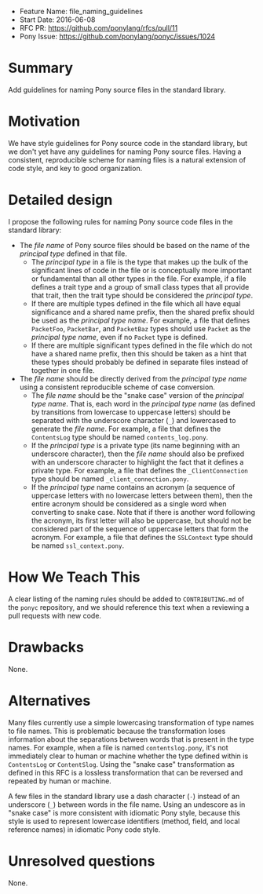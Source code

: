 - Feature Name: file_naming_guidelines
- Start Date: 2016-06-08
- RFC PR: https://github.com/ponylang/rfcs/pull/11
- Pony Issue: https://github.com/ponylang/ponyc/issues/1024

# Summary

Add guidelines for naming Pony source files in the standard library.

# Motivation

We have style guidelines for Pony source code in the standard library, but we don't yet have any guidelines for naming Pony source files. Having a consistent, reproducible scheme for naming files is a natural extension of code style, and key to good organization.

# Detailed design

I propose the following rules for naming Pony source code files in the standard library:

- The *file name* of Pony source files should be based on the name of the *principal type* defined in that file.
    + The *principal type* in a file is the type that makes up the bulk of the significant lines of code in the file or is conceptually more important or fundamental than all other types in the file. For example, if a file defines a trait type and a group of small class types that all provide that trait, then the trait type should be considered the *principal type*.
    + If there are multiple types defined in the file which all have equal significance and a shared name prefix, then the shared prefix should be used as the *principal type name*. For example, a file that defines `PacketFoo`, `PacketBar`, and `PacketBaz` types should use `Packet` as the *principal type name*, even if no `Packet` type is defined.
    + If there are multiple significant types defined in the file which do not have a shared name prefix, then this should be taken as a hint that these types should probably be defined in separate files instead of together in one file.
- The *file name* should be directly derived from the *principal type name* using a consistent reproducible scheme of case conversion.
    + The *file name* should be the "snake case" version of the *principal type name*. That is, each word in the *principal type name* (as defined by transitions from lowercase to uppercase letters) should be separated with the underscore character (`_`) and lowercased to generate the *file name*. For example, a file that defines the `ContentsLog` type should be named `contents_log.pony`.
    + If the *principal type* is a private type (its name beginning with an underscore character), then the *file name* should also be prefixed with an underscore character to highlight the fact that it defines a private type. For example, a file that defines the `_ClientConnection` type should be named `_client_connection.pony`.
    + If the *principal type* name contains an acronym (a sequence of uppercase letters with no lowercase letters between them), then the entire acronym should be considered as a single word when converting to snake case. Note that if there is another word following the acronym, its first letter will also be uppercase, but should not be considered part of the sequence of uppercase letters that form the acronym. For example, a file that defines the `SSLContext` type should be named `ssl_context.pony`.

# How We Teach This

A clear listing of the naming rules should be added to `CONTRIBUTING.md` of the `ponyc` repository, and we should reference this text when a reviewing a pull requests with new code.

# Drawbacks

None.

# Alternatives

Many files currently use a simple lowercasing transformation of type names to file names. This is problematic because the transformation loses information about the separations between words that is present in the type names. For example, when a file is named `contentslog.pony`, it's not immediately clear to human or machine whether the type defined within is `ContentsLog` or `ContentSlog`. Using the "snake case" transformation as defined in this RFC is a lossless transformation that can be reversed and repeated by human or machine.

A few files in the standard library use a dash character (`-`) instead of an underscore (`_`) between words in the file name. Using an undescore as in "snake case" is more consistent with idiomatic Pony style, because this style is used to represent lowercase identifiers (method, field, and local reference names) in idiomatic Pony code style.

# Unresolved questions

None.

